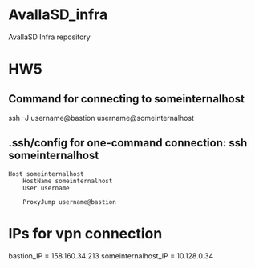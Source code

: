# AvallaSD_infra
AvallaSD Infra repository

# HW5
## Command for connecting to someinternalhost
ssh -J username@bastion username@someinternalhost

## .ssh/config for one-command connection: ssh someinternalhost
    Host someinternalhost
        HostName someinternalhost
        User username

        ProxyJump username@bastion

# IPs for vpn connection
bastion_IP = 158.160.34.213
someinternalhost_IP = 10.128.0.34

